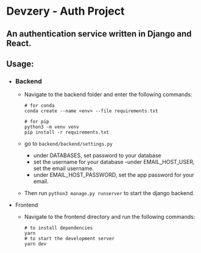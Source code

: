 # Devzery - Auth Project

## An authentication service written in Django and React.

## Usage:
 - ### Backend
    -  Navigate to the backend folder and enter the following commands:
        ```shell
        # for conda
        conda create --name <env> --file requirements.txt

        # for pip
        python3 -m venv venv
        pip install -r requirements.txt
        ```

    - go to `backend/backend/settings.py`
        - under DATABASES, set password to your database
        - set the username for your database
        -under EMAIL_HOST_USER, set the email username.
        - under EMAIL_HOST_PASSWORD, set the app password for your email.
    - Then run `python3 manage.py runserver` to start the django backend.
    
 - Frontend
    - Navigate to the frontend directory and run the following commands:
        ```shell
        # to install dependencies
        yarn
        # to start the development server
        yarn dev
        ```